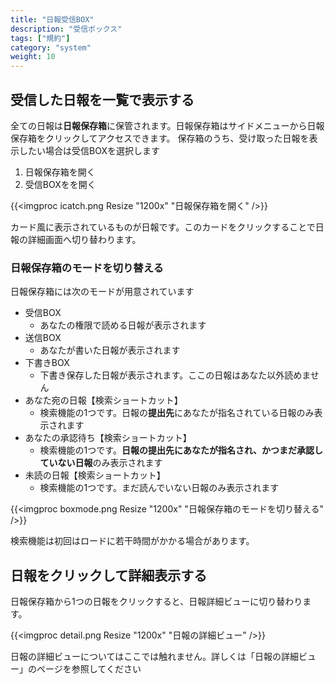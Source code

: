 ```yaml
---
title: "日報受信BOX"
description: "受信ボックス"
tags: ["規約"]
category: "system"
weight: 10
---
```


## 受信した日報を一覧で表示する

全ての日報は**日報保存箱**に保管されます。日報保存箱はサイドメニューから日報保存箱をクリックしてアクセスできます。
保存箱のうち、受け取った日報を表示したい場合は受信BOXを選択します

1. 日報保存箱を開く
1. 受信BOXをを開く

{{<imgproc icatch.png Resize "1200x" "日報保存箱を開く" />}}

カード風に表示されているものが日報です。このカードをクリックすることで日報の詳細画面へ切り替わります。

### 日報保存箱のモードを切り替える

日報保存箱には次のモードが用意されています

- 受信BOX
  - あなたの権限で読める日報が表示されます
- 送信BOX
  - あなたが書いた日報が表示されます
- 下書きBOX
  - 下書き保存した日報が表示されます。ここの日報はあなた以外読めません
- あなた宛の日報【検索ショートカット】
  - 検索機能の1つです。日報の**提出先**にあなたが指名されている日報のみ表示されます
- あなたの承認待ち【検索ショートカット】
  - 検索機能の1つです。**日報の提出先にあなたが指名され、かつまだ承認していない日報**のみ表示されます
- 未読の日報【検索ショートカット】
  - 検索機能の1つです。まだ読んでいない日報のみ表示されます

{{<imgproc boxmode.png Resize "1200x" "日報保存箱のモードを切り替える" />}}

検索機能は初回はロードに若干時間がかかる場合があります。

## 日報をクリックして詳細表示する

日報保存箱から1つの日報をクリックすると、日報詳細ビューに切り替わります。

{{<imgproc detail.png Resize "1200x" "日報の詳細ビュー" />}}

日報の詳細ビューについてはここでは触れません。詳しくは「日報の詳細ビュー」のページを参照してください